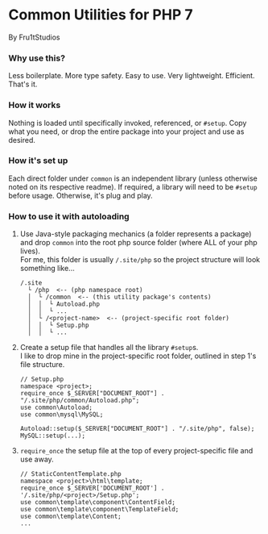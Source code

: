 # Common Utilities for PHP 7
By Fru1tStudios

### Why use this?
Less boilerplate. More type safety. Easy to use. Very lightweight. Efficient. That's it.

### How it works
Nothing is loaded until specifically invoked, referenced, or `#setup`. Copy what you need, or drop the entire package into your project and use as desired.

### How it's set up
Each direct folder under `common` is an independent library (unless otherwise noted on its respective readme). If required, a library will need to be `#setup` before usage. Otherwise, it's plug and play.

### How to use it with autoloading
1. Use Java-style packaging mechanics (a folder represents a package) and drop `common` into the root php source folder (where ALL of your php lives).  
	For me, this folder is usually `/.site/php` so the project structure will look something like...  
	```
	/.site
	  └ /php  <-- (php namespace root)
	  │  └ /common  <-- (this utility package's contents)
	  │  │  └ Autoload.php
	  │  │  └ ...
	  │  └ /<project-name>  <-- (project-specific root folder)
	  │  │  └ Setup.php
	  │  │  └ ...
	```

2. Create a setup file that handles all the library `#setup`s.  
	I like to drop mine in the project-specific root folder, outlined in step 1's file structure.  
	```
	// Setup.php
	namespace <project>;
	require_once $_SERVER["DOCUMENT_ROOT"] . "/.site/php/common/Autoload.php";
	use common\Autoload;
	use common\mysql\MySQL;
	
	Autoload::setup($_SERVER["DOCUMENT_ROOT"] . "/.site/php", false);
	MySQL::setup(...);
	```

3. `require_once` the setup file at the top of every project-specific file and use away.  
	```
	// StaticContentTemplate.php
	namespace <project>\html\template;
    require_once $_SERVER['DOCUMENT_ROOT'] . '/.site/php/<project>/Setup.php';
    use common\template\component\ContentField;
    use common\template\component\TemplateField;
    use common\template\Content;
    ...
	```
